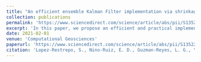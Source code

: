 ```yaml
---
title: "An efficient ensemble Kalman Filter implementation via shrinkage covariance matrix estimation: exploiting prior knowledge"
collection: publications
permalink: 'https://www.sciencedirect.com/science/article/abs/pii/S1352231020302442'
excerpt: 'In this paper, we propose an efficient and practical implementation of the ensemble Kalman filter via shrinkage covariance matrix estimation. Our filter implementation combines information brought by an ensemble of model realizations, and that based on our prior knowledge about the dynamical system of interest. We perform the combination of both sources of information via optimal shrinkage factors. The method exploits the rank-deficiency of ensemble covariance matrices to provide an efficient and practical implementation of the analysis step in EnKF based formulations. Localization and inflation aspects are discussed, as well. Experimental tests are performed to assess the accuracy of our proposed filter implementation by employing an Advection Diffusion Model and an Atmospheric General Circulation Model. The experimental results reveal that the use of our proposed filter implementation can mitigate the impact of sampling noise, and even more, it can avoid the impact of spurious correlations during assimilation steps.![]()'
date: 2021-02-01
venue: 'Computational Geosciences'
paperurl: 'https://www.sciencedirect.com/science/article/abs/pii/S1352231020302442'
citation: 'Lopez-Restrepo, S., Nino-Ruiz, E. D., Guzman-Reyes, L. G., Yarce Botero, A., Quintero, O. L., Pinel, N., ... & Heemink, A. W. (2021). An efficient ensemble Kalman Filter implementation via shrinkage covariance matrix estimation: exploiting prior knowledge. Computational Geosciences, 25, 985-1003.'
---
```


